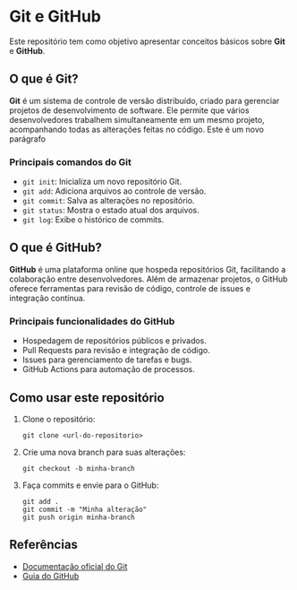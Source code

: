 # Git e GitHub

Este repositório tem como objetivo apresentar conceitos básicos sobre **Git** e **GitHub**.

## O que é Git?

**Git** é um sistema de controle de versão distribuído, criado para gerenciar projetos de desenvolvimento de software. Ele permite que vários desenvolvedores trabalhem simultaneamente em um mesmo projeto, acompanhando todas as alterações feitas no código.
Este é um novo parágrafo

### Principais comandos do Git

- `git init`: Inicializa um novo repositório Git.
- `git add`: Adiciona arquivos ao controle de versão.
- `git commit`: Salva as alterações no repositório.
- `git status`: Mostra o estado atual dos arquivos.
- `git log`: Exibe o histórico de commits.

## O que é GitHub?

**GitHub** é uma plataforma online que hospeda repositórios Git, facilitando a colaboração entre desenvolvedores. Além de armazenar projetos, o GitHub oferece ferramentas para revisão de código, controle de issues e integração contínua.

### Principais funcionalidades do GitHub

- Hospedagem de repositórios públicos e privados.
- Pull Requests para revisão e integração de código.
- Issues para gerenciamento de tarefas e bugs.
- GitHub Actions para automação de processos.

## Como usar este repositório

1. Clone o repositório:
   ```
   git clone <url-do-repositorio>
   ```
2. Crie uma nova branch para suas alterações:
   ```
   git checkout -b minha-branch
   ```
3. Faça commits e envie para o GitHub:
   ```
   git add .
   git commit -m "Minha alteração"
   git push origin minha-branch
   ```

## Referências

- [Documentação oficial do Git](https://git-scm.com/doc)
- [Guia do GitHub](https://docs.github.com/pt)